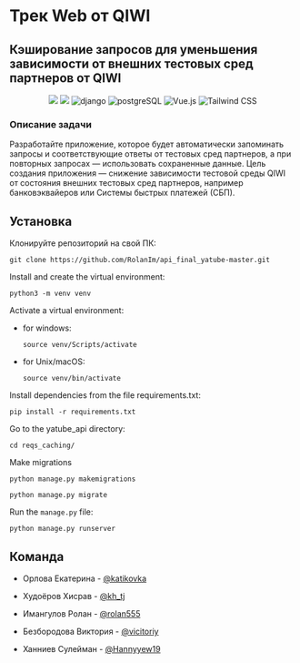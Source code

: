 
# Трек Web от QIWI
## Кэширование запросов для уменьшения зависимости от внешних тестовых сред партнеров от QIWI

<p align="center">
<img src="https://img.shields.io/badge/Python-100000?style=for-the-badge&logo=python&logoColor=FFFFFF&labelColor=306998&color=black">

<img src="https://img.shields.io/badge/Redis-100000?style=for-the-badge&logo=redis&logoColor=FFFFFF&labelColor=d82c20&color=black">

<img alt='django' src='https://img.shields.io/badge/django-100000?style=for-the-badge&logo=django&logoColor=white&labelColor=black&color=black'/>

<img alt='postgreSQL' src='https://img.shields.io/badge/postgreSQL-100000?style=for-the-badge&logo=postgreSQL&logoColor=FFFFFF&labelColor=4169E1&color=black'/>

<img alt='Vue.js' src='https://img.shields.io/badge/Vue JS-100000?style=for-the-badge&logo=Vue.js&logoColor=000000&labelColor=4FC08D&color=black'/>

<img alt='Tailwind CSS' src='https://img.shields.io/badge/TailwindCSS-100000?style=for-the-badge&logo=Tailwind CSS&logoColor=FFFFFF&labelColor=06B6D4&color=black'/>
</p>

### Описание задачи
Разработайте приложение, которое будет автоматически запоминать запросы и соответствующие ответы от тестовых
сред партнеров, а при повторных запросах — использовать сохраненные данные. Цель создания приложения —
снижение зависимости тестовой среды QIWI от состояния внешних тестовых сред партнеров, например банковэквайеров или Системы быстрых платежей (СБП). 

## Установка
Клонируйте репозиторий на свой ПК:

```
git clone https://github.com/RolanIm/api_final_yatube-master.git
```

Install and create the virtual environment:

```
python3 -m venv venv
```

Activate a virtual environment:
- for windows:

  ```
  source venv/Scripts/activate
  ```
- for Unix/macOS:

  ```
  source venv/bin/activate
  ```

Install dependencies from the file requirements.txt: 

```
pip install -r requirements.txt
```
Go to the yatube_api directory:

```
cd reqs_caching/
```

Make migrations

```
python manage.py makemigrations
```

```
python manage.py migrate
```

Run the `manage.py` file: 

```
python manage.py runserver
```

## Команда

- Орлова Екатерина - [@katikovka](https://t.me/katikovka)

- Худоёров Хисрав - [@kh_tj](https://t.me/kh_tj)

- Имангулов Ролан - [@rolan555](https://t.me/rolan555)

- Безбородова Виктория - [@vicitoriy](https://t.me/vicitoriy)

- Ханниев Сулейман - [@Hannyyew19](https://t.me/Hannyyew19)
